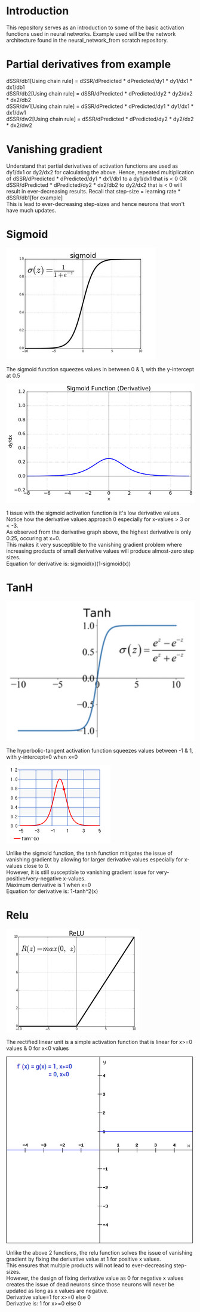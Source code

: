 # Introduction
This repository serves as an introduction to some of the basic activation functions used in neural networks.
Example used will be the network architecture found in the neural_network_from scratch repository.

# Partial derivatives from example
dSSR/db1[Using chain rule] = dSSR/dPredicted * dPredicted/dy1 * dy1/dx1 * dx1/db1 \
dSSR/db2[Using chain rule] = dSSR/dPredicted * dPredicted/dy2 * dy2/dx2 * dx2/db2 \
dSSR/dw1[Using chain rule] = dSSR/dPredicted * dPredicted/dy1 * dy1/dx1 * dx1/dw1 \
dSSR/dw2[Using chain rule] = dSSR/dPredicted * dPredicted/dy2 * dy2/dx2 * dx2/dw2 

# Vanishing gradient
Understand that partial derivatives of activation functions are used as dy1/dx1 or dy2/dx2 for calculating the above.
Hence, repeated multiplication of dSSR/dPredicted * dPredicted/dy1 * dx1/db1 to a dy1/dx1 that is < 0 OR
dSSR/dPredicted * dPredicted/dy2 * dx2/db2 to dy2/dx2 that is < 0 will result in ever-decreasing results.
Recall that step-size = learning rate * dSSR/db1[for example] \
This is lead to ever-decreasing step-sizes and hence neurons that won't have much updates.

# Sigmoid
![alt text](https://github.com/kwquan/activation_functions/blob/main/sigmoid.jpeg)

The sigmoid function squeezes values in between 0 & 1, with the y-intercept at 0.5

![alt text](https://github.com/kwquan/activation_functions/blob/main/sigmoid-derivative.jpeg)

1 issue with the sigmoid activation function is it's low derivative values. \
Notice how the derivative values approach 0 especially for x-values > 3 or < -3. \
As observed from the derivative graph above, the highest derivative is only 0.25, occuring at x=0. \
This makes it very susceptible to the vanishing gradient problem where increasing products of small derivative values will produce almost-zero step sizes. \
Equation for derivative is: sigmoid(x)(1-sigmoid(x))

# TanH
![alt text](https://github.com/kwquan/activation_functions/blob/main/tanh.png)

The hyperbolic-tangent activation function squeezes values between -1 & 1, with y-intercept=0 when x=0

![alt text](https://github.com/kwquan/activation_functions/blob/main/tanh-derivative.png)

Unlike the sigmoid function, the tanh function mitigates the issue of vanishing gradient by allowing for larger derivative values especially for x-values close to 0. \
However, it is still susceptible to vanishing gradient issue for very-positive/very-negative x-values. \
Maximum derivative is 1 when x=0 \
Equation for derivative is: 1-tanh^2(x)

# Relu
![alt text](https://github.com/kwquan/activation_functions/blob/main/relu.png)

The rectified linear unit is a simple activation function that is linear for x>=0 values & 0 for x<0 values

![alt text](https://github.com/kwquan/activation_functions/blob/main/relu-derivative.png)

Unlike the above 2 functions, the relu function solves the issue of vanishing gradient by fixing the derivative value at 1 for positive x values. \
This ensures that multiple products will not lead to ever-decreasing step-sizes. \
However, the design of fixing derivative value as 0 for negative x values creates the issue of dead neurons since those neurons will never be updated as long as x values are negative. \
Derivative value=1 for x>=0 else 0 \
Derivative is: 1 for x>=0 else 0
